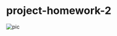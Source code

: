 # project-homework-2

![pic](https://github.com/nutter-nut/project-homework-2/blob/main/img%20homework2.jpg?raw=true)
